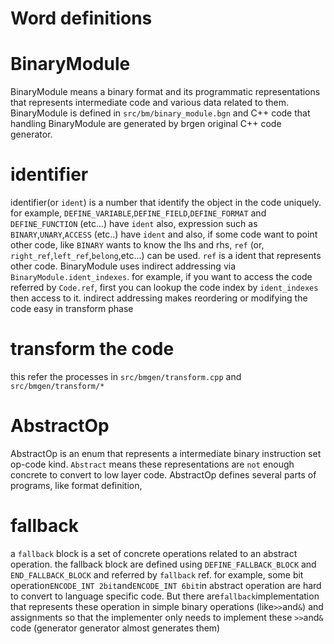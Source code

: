 # Word definitions

# BinaryModule

BinaryModule means a binary format and its programmatic representations that represents intermediate code and various data related to them.
BinaryModule is defined in `src/bm/binary_module.bgn` and C++ code that handling BinaryModule are generated by brgen original C++ code generator.

# identifier

identifier(or `ident`) is a number that identify the object in the code uniquely.
for example, `DEFINE_VARIABLE`,`DEFINE_FIELD`,`DEFINE_FORMAT` and `DEFINE_FUNCTION` (etc...) have `ident`
also, expression such as `BINARY`,`UNARY`,`ACCESS` (etc..) have `ident`
and also, if some code want to point other code, like `BINARY` wants to know the lhs and rhs,
`ref` (or, `right_ref`,`left_ref`,`belong`,etc...) can be used. `ref` is a ident that represents other code.
BinaryModule uses indirect addressing via `BinaryModule.ident_indexes`.
for example, if you want to access the code referred by `Code.ref`, first you can lookup the code index
by `ident_indexes` then access to it.
indirect addressing makes reordering or modifying the code easy in transform phase

# transform the code

this refer the processes in `src/bmgen/transform.cpp` and `src/bmgen/transform/*`

# AbstractOp

AbstractOp is an enum that represents a intermediate binary instruction set op-code kind.
`Abstract` means these representations are `not` enough concrete to convert to low layer code.
AbstractOp defines several parts of programs, like format definition,

# fallback

a `fallback` block is a set of concrete operations related to an abstract operation.
the fallback block are defined using `DEFINE_FALLBACK_BLOCK` and `END_FALLBACK_BLOCK` and referred by `fallback` ref.
for example, some bit operation`ENCODE_INT 2bit`and`ENCODE_INT 6bit`in abstract operation are
hard to convert to language specific code. But there are`fallback`implementation that represents
these operation in simple binary operations (like`>>`and`&`) and assignments so that
the implementer only needs to implement these `>>`and`&` code (generator generator almost generates them)

